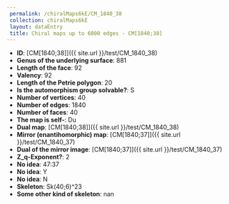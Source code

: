```yaml
--- 
 permalink: /chiralMaps6kE/CM_1840_38 
 collection: chiralMaps6kE
 layout: dataEntry
 title: Chiral maps up to 6000 edges - CM[1840;38]
---
```


- **ID**: [CM[1840;38]]({{ site.url }}/test/CM_1840_38)
- **Genus of the underlying surface**: 881
- **Length of the face**: 92
- **Valency**: 92
- **Length of the Petrie polygon**: 20
- **Is the automorphism group solvable?**: S
- **Number of vertices**: 40
- **Number of edges**: 1840
- **Number of faces**: 40
- **The map is self-**: Du
- **Dual map**: [CM[1840;38]]({{ site.url }}/test/CM_1840_38)
- **Mirror (enantihomorphic) map**: [CM[1840;37]]({{ site.url }}/test/CM_1840_37)
- **Dual of the mirror image**: [CM[1840;37]]({{ site.url }}/test/CM_1840_37)
- **Z_q-Exponent?**: 2
- **No idea**:  47:37
- **No idea**: Y
- **No idea**: N
- **Skeleton**: Sk(40;6)^23
- **Some other kind of skeleton**: nan
